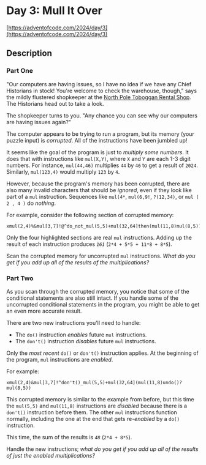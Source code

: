 # Day 3: Mull It Over

[https://adventofcode.com/2024/day/3](https://adventofcode.com/2024/day/3)

## Description

### Part One

"Our computers are having issues, so I have no idea if we have any Chief
Historians
<span title="There's a spot reserved for Chief Historians between the green toboggans and the red toboggans. They've never actually had any Chief Historians in stock, but it's best to be prepared.">in
stock</span>! You're welcome to check the warehouse, though," says the mildly
flustered shopkeeper at the
[North Pole Toboggan Rental Shop](https://adventofcode.com/2020/day/2). The
Historians head out to take a look.

The shopkeeper turns to you. "Any chance you can see why our computers are
having issues again?"

The computer appears to be trying to run a program, but its memory (your puzzle
input) is _corrupted_. All of the instructions have been jumbled up!

It seems like the goal of the program is just to _multiply some numbers_. It
does that with instructions like `mul(X,Y)`, where `X` and `Y` are each 1-3
digit numbers. For instance, `mul(44,46)` multiplies `44` by `46` to get a
result of `2024`. Similarly, `mul(123,4)` would multiply `123` by `4`.

However, because the program's memory has been corrupted, there are also many
invalid characters that should be _ignored_, even if they look like part of a
`mul` instruction. Sequences like `mul(4*`, `mul(6,9!`, `?(12,34)`, or
`mul ( 2 , 4 )` do _nothing_.

For example, consider the following section of corrupted memory:

    xmul(2,4)%&mul[3,7]!@^do_not_mul(5,5)+mul(32,64]then(mul(11,8)mul(8,5))

Only the four highlighted sections are real `mul` instructions. Adding up the
result of each instruction produces _`161`_ (`2*4 + 5*5 + 11*8 + 8*5`).

Scan the corrupted memory for uncorrupted `mul` instructions. _What do you get
if you add up all of the results of the multiplications?_

### Part Two

As you scan through the corrupted memory, you notice that some of the
conditional statements are also still intact. If you handle some of the
uncorrupted conditional statements in the program, you might be able to get an
even more accurate result.

There are two new instructions you'll need to handle:

- The `do()` instruction _enables_ future `mul` instructions.
- The `don't()` instruction _disables_ future `mul` instructions.

Only the _most recent_ `do()` or `don't()` instruction applies. At the beginning
of the program, `mul` instructions are _enabled_.

For example:

    xmul(2,4)&mul[3,7]!^don't()_mul(5,5)+mul(32,64](mul(11,8)undo()?mul(8,5))

This corrupted memory is similar to the example from before, but this time the
`mul(5,5)` and `mul(11,8)` instructions are _disabled_ because there is a
`don't()` instruction before them. The other `mul` instructions function
normally, including the one at the end that gets re-_enabled_ by a `do()`
instruction.

This time, the sum of the results is _`48`_ (`2*4 + 8*5`).

Handle the new instructions; _what do you get if you add up all of the results
of just the enabled multiplications?_
